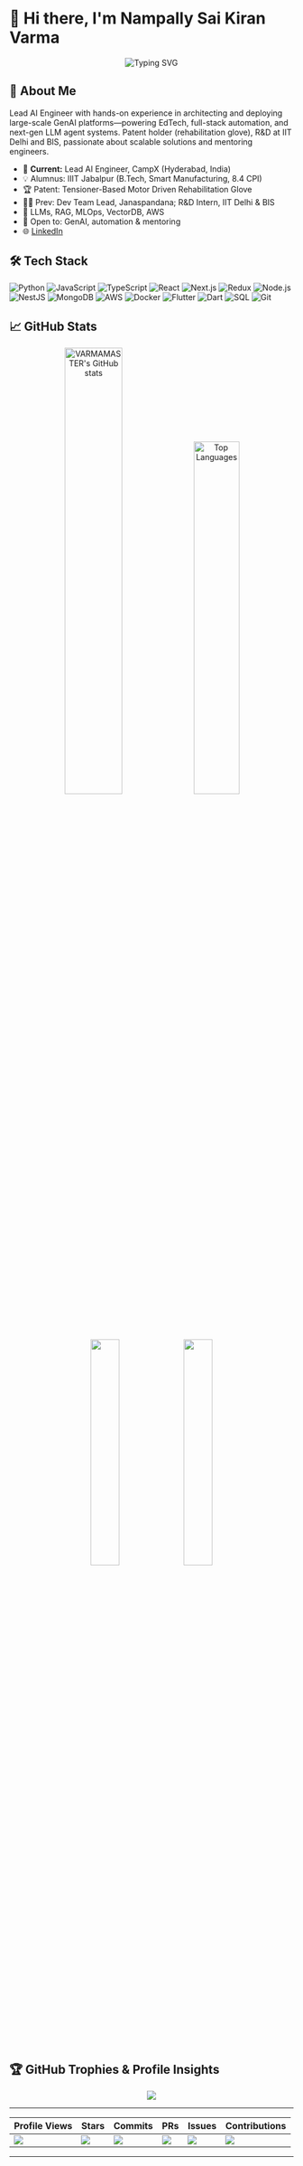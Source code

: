 # 👋 Hi there, I'm Nampally Sai Kiran Varma

<div align="center">
  <img src="https://readme-typing-svg.herokuapp.com?font=Fira+Code&pause=1000&color=2E9EF7&center=true&vCenter=true&width=435&lines=Lead+AI+Engineer;Full+Stack+Developer;Inventor+|+GenAI+Engineer;IIIT+Jabalpur+Alumnus;Smart+Manufacturing" alt="Typing SVG" />
</div>

## 🚀 About Me
Lead AI Engineer with hands-on experience in architecting and deploying large-scale GenAI platforms—powering EdTech, full-stack automation, and next-gen LLM agent systems. Patent holder (rehabilitation glove), R&D at IIT Delhi and BIS, passionate about scalable solutions and mentoring engineers.
- 🔭 **Current:** Lead AI Engineer, CampX (Hyderabad, India)
- 💡 Alumnus: IIIT Jabalpur (B.Tech, Smart Manufacturing, 8.4 CPI)
- 🏆 Patent: Tensioner-Based Motor Driven Rehabilitation Glove
- 👨‍💻 Prev: Dev Team Lead, Janaspandana; R&D Intern, IIT Delhi & BIS
- 🌱 LLMs, RAG, MLOps, VectorDB, AWS
- 🤝 Open to: GenAI, automation & mentoring
- 🌐 [LinkedIn](https://www.linkedin.com/in/nampally-sai-kiran-varma/)

## 🛠️ Tech Stack
![Python](https://img.shields.io/badge/-Python-3776AB?style=flat&logo=python&logoColor=white)
![JavaScript](https://img.shields.io/badge/-JavaScript-F7DF1E?style=flat&logo=javascript&logoColor=black)
![TypeScript](https://img.shields.io/badge/-TypeScript-007ACC?style=flat&logo=typescript&logoColor=white)
![React](https://img.shields.io/badge/-React-20232A?style=flat&logo=react&logoColor=61DAFB)
![Next.js](https://img.shields.io/badge/-Next.js-000?style=flat&logo=nextdotjs&logoColor=white)
![Redux](https://img.shields.io/badge/-Redux-764ABC?style=flat&logo=redux&logoColor=white)
![Node.js](https://img.shields.io/badge/-Node.js-43853D?style=flat&logo=node-dot-js&logoColor=white)
![NestJS](https://img.shields.io/badge/-NestJS-E0234E?style=flat&logo=nestjs&logoColor=white)
![MongoDB](https://img.shields.io/badge/-MongoDB-4EA94B?style=flat&logo=mongodb&logoColor=white)
![AWS](https://img.shields.io/badge/-AWS-232F3E?style=flat&logo=amazon-aws&logoColor=white)
![Docker](https://img.shields.io/badge/-Docker-2496ED?style=flat&logo=docker&logoColor=white)
![Flutter](https://img.shields.io/badge/-Flutter-02569B?style=flat&logo=flutter&logoColor=white)
![Dart](https://img.shields.io/badge/-Dart-0175C2?style=flat&logo=dart&logoColor=white)
![SQL](https://img.shields.io/badge/-SQL-4479A1?style=flat&logo=mysql&logoColor=white)
![Git](https://img.shields.io/badge/-Git-F05032?style=flat&logo=git&logoColor=white)

## 📈 GitHub Stats
<p align="center">
  <img src="https://github-readme-stats.vercel.app/api?username=VARMAMASTER&show_icons=true&theme=radical" alt="VARMAMASTER's GitHub stats" width="45%" />
  <img src="https://github-readme-stats.vercel.app/api/top-langs/?username=VARMAMASTER&layout=compact&theme=radical" alt="Top Languages" width="40%" />
  <br>
  <img src="https://github-profile-summary-cards.vercel.app/api/cards/stats?username=VARMAMASTER&theme=tokyonight" width="32%" />
  <img src="https://github-profile-summary-cards.vercel.app/api/cards/productive-time?username=VARMAMASTER&theme=tokyonight" width="32%" />
</p>

## 🏆 GitHub Trophies & Profile Insights
<p align="center">
  <img src="https://github-profile-trophy.vercel.app/?username=VARMAMASTER&theme=radical&no-frame=true&margin-w=6" />
</p>

---
| Profile Views | Stars | Commits | PRs | Issues | Contributions |
|--------------|-------|---------|-----|--------|-----------|
| ![](https://komarev.com/ghpvc/?username=VARMAMASTER&label=PROFILE+VIEWS) | ![](https://img.shields.io/github/stars/VARMAMASTER?style=flat) | ![](https://img.shields.io/github/commit-activity/y/VARMAMASTER/VARMAMASTER) | ![](https://img.shields.io/github/issues-pr/VARMAMASTER/VARMAMASTER) | ![](https://img.shields.io/github/issues/VARMAMASTER/VARMAMASTER) | ![](https://badges.pufler.dev/activities/VARMAMASTER) |
---
